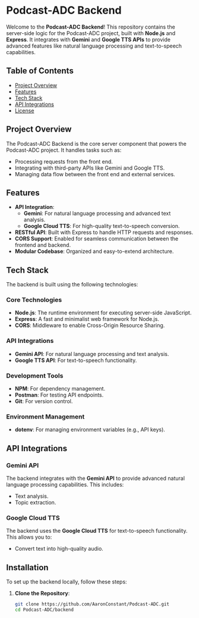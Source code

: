 # Podcast-ADC Backend

Welcome to the **Podcast-ADC Backend**! This repository contains the server-side logic for the Podcast-ADC project, built with **Node.js** and **Express**. It integrates with **Gemini** and **Google TTS APIs** to provide advanced features like natural language processing and text-to-speech capabilities.

## Table of Contents
- [Project Overview](#project-overview)
- [Features](#features)
- [Tech Stack](#tech-stack)
- [API Integrations](#api-integrations)
- [License](#license)

## Project Overview

The Podcast-ADC Backend is the core server component that powers the Podcast-ADC project. It handles tasks such as:

- Processing requests from the front end.
- Integrating with third-party APIs like Gemini and Google TTS.
- Managing data flow between the front end and external services.

## Features

- **API Integration**:
  - **Gemini**: For natural language processing and advanced text analysis.
  - **Google Cloud TTS**: For high-quality text-to-speech conversion.
- **RESTful API**: Built with Express to handle HTTP requests and responses.
- **CORS Support**: Enabled for seamless communication between the frontend and backend.
- **Modular Codebase**: Organized and easy-to-extend architecture.

## Tech Stack

The backend is built using the following technologies:

### Core Technologies
- **Node.js**: The runtime environment for executing server-side JavaScript.
- **Express**: A fast and minimalist web framework for Node.js.
- **CORS**: Middleware to enable Cross-Origin Resource Sharing.

### API Integrations
- **Gemini API**: For natural language processing and text analysis.
- **Google TTS API**: For text-to-speech functionality.

### Development Tools
- **NPM**: For dependency management.
- **Postman**: For testing API endpoints.
- **Git**: For version control.

### Environment Management
- **dotenv**: For managing environment variables (e.g., API keys).

## API Integrations

### Gemini API
The backend integrates with the **Gemini API** to provide advanced natural language processing capabilities. This includes:
- Text analysis.
- Topic extraction.

### Google Cloud TTS
The backend uses the **Google Cloud TTS** for text-to-speech functionality. This allows you to:
- Convert text into high-quality audio.


## Installation

To set up the backend locally, follow these steps:

1. **Clone the Repository**:
   ```bash
   git clone https://github.com/AaronConstant/Podcast-ADC.git
   cd Podcast-ADC/backend
